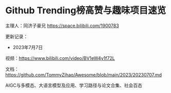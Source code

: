 # Github Trending榜高赞与趣味项目速览

主理人：同济子豪兄 https://space.bilibili.com/1900783

更新记录：

- 2023年7月7日

视频：https://www.bilibili.com/video/BV1eW4y1f72L

文档：https://github.com/TommyZihao/Awesome/blob/main/2023/20230707.md

AIGC与多模态、大语言模型及应用、学习路径与论文合集、社会百态
